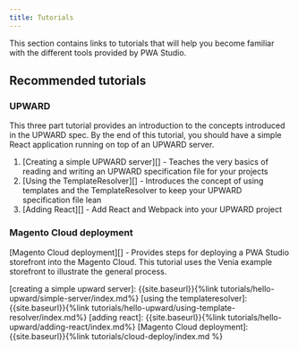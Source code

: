 ```yaml
---
title: Tutorials
---
```


This section contains links to tutorials that will help you become familiar with the different tools provided by PWA Studio.

## Recommended tutorials

### UPWARD

This three part tutorial provides an introduction to the concepts introduced in the UPWARD spec.
By the end of this tutorial, you should have a simple React application running on top of an UPWARD server.

1. [Creating a simple UPWARD server][] - Teaches the very basics of reading and writing an UPWARD specification file for your projects
2. [Using the TemplateResolver][] - Introduces the concept of using templates and the TemplateResolver to keep your UPWARD specification file lean
3. [Adding React][] - Add React and Webpack into your UPWARD project

### Magento Cloud deployment

[Magento Cloud deployment][] - Provides steps for deploying a PWA Studio storefront into the Magento Cloud.
This tutorial uses the Venia example storefront to illustrate the general process.


[creating a simple upward server]: {{site.baseurl}}{%link tutorials/hello-upward/simple-server/index.md%}
[using the templateresolver]: {{site.baseurl}}{%link tutorials/hello-upward/using-template-resolver/index.md%}
[adding react]: {{site.baseurl}}{%link tutorials/hello-upward/adding-react/index.md%}
[Magento Cloud deployment]: {{site.baseurl}}{%link tutorials/cloud-deploy/index.md %}